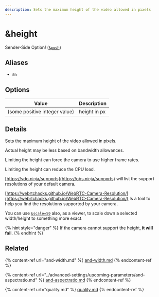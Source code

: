 ```yaml
---
description: Sets the maximum height of the video allowed in pixels
---
```


# \&height

Sender-Side Option! ([`&push`](push.md))

## Aliases

* `&h`

## Options

| Value                         | Description  |
| ----------------------------- | ------------ |
| (some positive integer value) | height in px |

## Details

Sets the maximum height of the video allowed in pixels.

Actual height may be less based on bandwidth allowances.

Limiting the height can force the camera to use higher frame rates.

Limiting the height can reduce the CPU load.

[https://vdo.ninja/supports](https://obs.ninja/supports) will list the support resolutions of your default camera.

[https://webrtchacks.github.io/WebRTC-Camera-Resolution/](https://webrtchacks.github.io/WebRTC-Camera-Resolution/) Is a tool to help you find the resolutions supported by your camera.

You can use [`&scale=50`](../advanced-settings/view-parameters/scale.md) also, as a viewer, to scale down a selected width/height to something more exact.

{% hint style="danger" %}
If the camera cannot support the height, **it will fail**.
{% endhint %}

## Related

{% content-ref url="and-width.md" %}
[and-width.md](and-width.md)
{% endcontent-ref %}

{% content-ref url="../advanced-settings/upcoming-parameters/and-aspectratio.md" %}
[and-aspectratio.md](../advanced-settings/upcoming-parameters/and-aspectratio.md)
{% endcontent-ref %}

{% content-ref url="quality.md" %}
[quality.md](quality.md)
{% endcontent-ref %}
